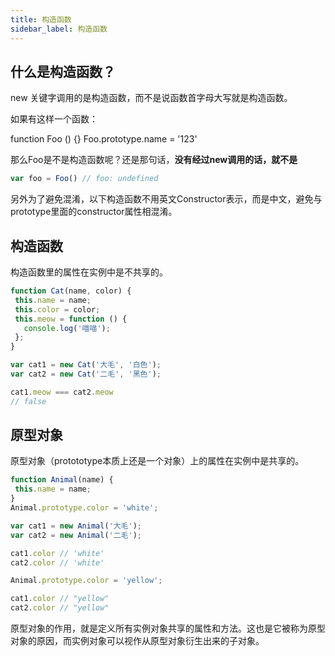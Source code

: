 ```yaml
---
title: 构造函数
sidebar_label: 构造函数
---
```

## 什么是构造函数？

new 关键字调用的是构造函数，而不是说函数首字母大写就是构造函数。

如果有这样一个函数：

function Foo () {}
Foo.prototype.name = '123'

那么Foo是不是构造函数呢？还是那句话，**没有经过new调用的话，就不是**

```js
var foo = Foo() // foo: undefined
```

另外为了避免混淆，以下构造函数不用英文Constructor表示，而是中文，避免与prototype里面的constructor属性相混淆。

## 构造函数

构造函数里的属性在实例中是不共享的。
```js
function Cat(name, color) {
 this.name = name;
 this.color = color;
 this.meow = function () {
   console.log('喵喵');
 };
}

var cat1 = new Cat('大毛', '白色');
var cat2 = new Cat('二毛', '黑色');

cat1.meow === cat2.meow
// false
```

## 原型对象
原型对象（protototype本质上还是一个对象）上的属性在实例中是共享的。

```js
function Animal(name) {
 this.name = name;
}
Animal.prototype.color = 'white';

var cat1 = new Animal('大毛');
var cat2 = new Animal('二毛');

cat1.color // 'white'
cat2.color // 'white'

Animal.prototype.color = 'yellow';

cat1.color // "yellow"
cat2.color // "yellow"
```

原型对象的作用，就是定义所有实例对象共享的属性和方法。这也是它被称为原型对象的原因，而实例对象可以视作从原型对象衍生出来的子对象。